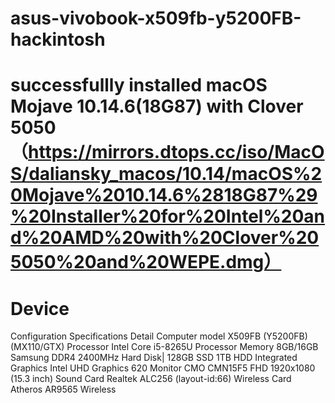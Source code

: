 # asus-vivobook-x509fb-y5200FB-hackintosh
# successfullly installed macOS Mojave 10.14.6(18G87) with Clover 5050（https://mirrors.dtops.cc/iso/MacOS/daliansky_macos/10.14/macOS%20Mojave%2010.14.6%2818G87%29%20Installer%20for%20Intel%20and%20AMD%20with%20Clover%205050%20and%20WEPE.dmg）
# Device
Configuration
Specifications	Detail
Computer model	X509FB (Y5200FB) (MX110/GTX)
Processor	Intel Core i5-8265U Processor
Memory	8GB/16GB Samsung DDR4 2400MHz
Hard Disk|	128GB SSD 1TB HDD
Integrated Graphics	Intel UHD Graphics 620
Monitor	CMO CMN15F5 FHD 1920x1080 (15.3 inch)
Sound Card	Realtek ALC256 (layout-id:66)
Wireless Card	Atheros AR9565 Wireless
